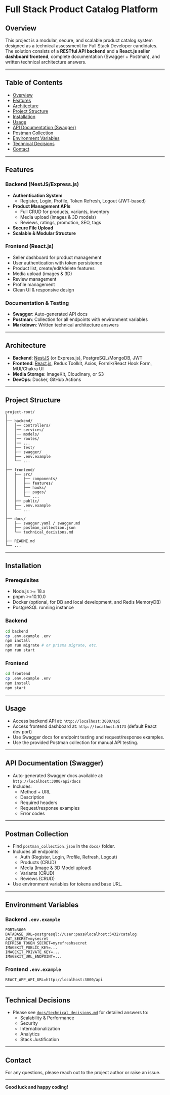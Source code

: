 # Full Stack Product Catalog Platform

## Overview

This project is a modular, secure, and scalable product catalog system designed as a technical assessment for Full Stack Developer candidates. The solution consists of a **RESTful API backend** and a **React.js seller dashboard frontend**, complete documentation (Swagger + Postman), and written technical architecture answers.

---

## Table of Contents

- [Overview](#overview)
- [Features](#features)
- [Architecture](#architecture)
- [Project Structure](#project-structure)
- [Installation](#installation)
- [Usage](#usage)
- [API Documentation (Swagger)](#api-documentation-swagger)
- [Postman Collection](#postman-collection)
- [Environment Variables](#environment-variables)
- [Technical Decisions](#technical-decisions)
- [Contact](#contact)

---

## Features

### Backend (NestJS/Express.js)

- **Authentication System**
  - Register, Login, Profile, Token Refresh, Logout (JWT-based)
- **Product Management APIs**
  - Full CRUD for products, variants, inventory
  - Media upload (images & 3D models)
  - Reviews, ratings, promotion, SEO, tags
- **Secure File Upload**
- **Scalable & Modular Structure**

### Frontend (React.js)

- Seller dashboard for product management
- User authentication with token persistence
- Product list, create/edit/delete features
- Media upload (images & 3D)
- Review management
- Profile management
- Clean UI & responsive design

### Documentation & Testing

- **Swagger**: Auto-generated API docs
- **Postman**: Collection for all endpoints with environment variables
- **Markdown**: Written technical architecture answers

---

## Architecture

- **Backend**: [NestJS](https://nestjs.com/) (or Express.js), PostgreSQL/MongoDB, JWT
- **Frontend**: [React.js](https://react.dev/), Redux Toolkit, Axios, Formik/React Hook Form, MUI/Chakra UI
- **Media Storage**: ImageKit, Cloudinary, or S3
- **DevOps**: Docker, GitHub Actions

---

## Project Structure

```
project-root/
│
├── backend/
│   │── controllers/
│   │── services/
│   │── models/
│   │── routes/
│   │── ...
│   ├── test/
│   ├── swagger/
│   ├── .env.example
│   └── ...
│
├── frontend/
│   ├── src/
│   │   ├── components/
│   │   ├── features/
│   │   ├── hooks/
│   │   ├── pages/
│   │   └── ...
│   ├── public/
│   ├── .env.example
│   └── ...
│
├── docs/
│   ├── swagger.yaml / swagger.md
│   ├── postman_collection.json
│   └── technical_decisions.md
│
├── README.md
└── ...
```

---

## Installation

### Prerequisites

- Node.js >= 18.x
- pnpm >=10.10.0
- Docker (optional, for DB and local development, and Redis MemoryDB)
- PostgreSQL running instance

### Backend

```bash
cd backend
cp .env.example .env
npm install
npm run migrate # or prisma migrate, etc.
npm run start
```

### Frontend

```bash
cd frontend
cp .env.example .env
npm install
npm start
```

---

## Usage

- Access backend API at: `http://localhost:3000/api`
- Access frontend dashboard at: `http://localhost:5173` (default React dev port)
- Use Swagger docs for endpoint testing and request/response examples.
- Use the provided Postman collection for manual API testing.

---

## API Documentation (Swagger)

- Auto-generated Swagger docs available at:  
  `http://localhost:3000/api/docs`  
- Includes:
  - Method + URL
  - Description
  - Required headers
  - Request/response examples
  - Error codes

---

## Postman Collection

- Find `postman_collection.json` in the `docs/` folder.
- Includes all endpoints:
  - Auth (Register, Login, Profile, Refresh, Logout)
  - Products (CRUD)
  - Media (Image & 3D Model upload)
  - Variants (CRUD)
  - Reviews (CRUD)
- Use environment variables for tokens and base URL.

---

## Environment Variables

### Backend `.env.example`
```
PORT=3000
DATABASE_URL=postgresql://user:pass@localhost:5432/catalog
JWT_SECRET=mysecret
REFRESH_TOKEN_SECRET=myrefreshsecret
IMAGEKIT_PUBLIC_KEY=...
IMAGEKIT_PRIVATE_KEY=...
IMAGEKIT_URL_ENDPOINT=...
```

### Frontend `.env.example`
```
REACT_APP_API_URL=http://localhost:3000/api
```

---

## Technical Decisions

- Please see [`docs/technical_decisions.md`](docs/technical_decisions.md) for detailed answers to:
  - Scalability & Performance
  - Security
  - Internationalization
  - Analytics
  - Stack Justification

---

## Contact

For any questions, please reach out to the project author or raise an issue.

---

**Good luck and happy coding!**